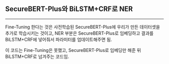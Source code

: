 ## SecureBERT-Plus와 BiLSTM+CRF로 NER
---

Fine-Tuning 한다는 것은 사전학습된 SecureBERT-Plus에 우리가 만든 데이터셋을 추가로 학습시키는 것이고, NER 부분은 SecureBERT-Plus로 임베딩하고 결과를 BiLSTM+CRF에 넣어줘서 파라미터를 업데이트해주면 됨.

이 코드는 Fine-Tuning은 못했고, SecureBERT-Plus로 임베딩만 해준 뒤 BiLSTM+CRF로 넘겨주는 코드임.

